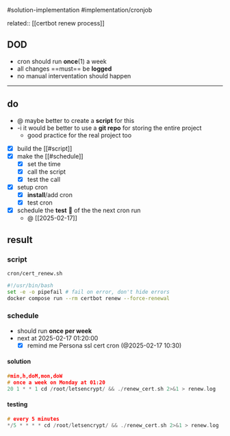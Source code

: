 #solution-implementation #implementation/cronjob

related:: [[certbot renew process]]

## DOD
- cron should run **once**(1) a week
- all changes ==must== be **logged**
- no manual interventation should happen
___
## do

- @ maybe better to create a **script** for this
- -i it would be better to use a **git repo** for storing the entire project 
	- good practice for the real project too

- [x] build the [[#script]]
- [x] make the [[#schedule]]
	- [x] set the time
	- [x] call the script
	- [x] test the call
- [x] setup cron
	- [x] **install**/add cron
	- [x] test cron
- [x] schedule the **test** 🧪 of the the next cron run
	- @ [[2025-02-17]]

## result
### script

`cron/cert_renew.sh`
```bash
#!/usr/bin/bash
set -e -o pipefail # fail on error, don't hide errors
docker compose run --rm certbot renew --force-renewal
```

### schedule
- should run **once per week**
-  next at 2025-02-17 01:20:00
	- [x] remind me Persona ssl cert cron (@2025-02-17 10:30)
#### solution

```c
#min,h,doM,mon,doW
# once a week on Monday at 01:20
20 1 * * 1 cd /root/letsencrypt/ && ./renew_cert.sh 2>&1 > renew.log
```

#### testing
```c
# every 5 minutes
*/5 * * * * cd /root/letsencrypt/ && ./renew_cert.sh 2>&1 > renew.log
```
